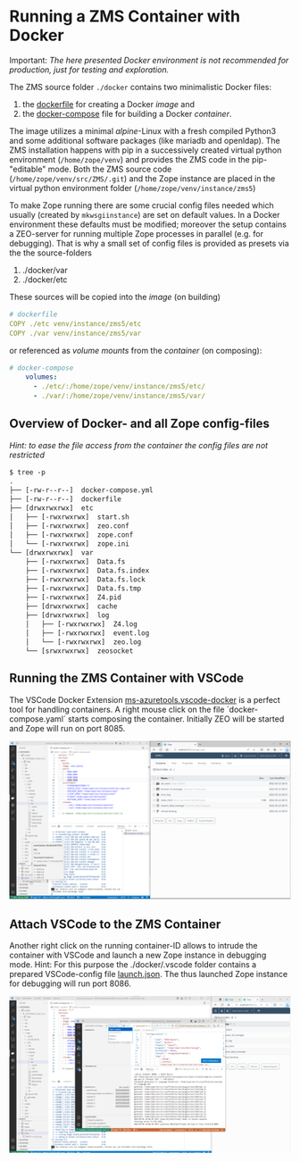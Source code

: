 # Running a ZMS Container with Docker

Important: *The here presented Docker environment is not recommended for production, just for testing and exploration.*

The ZMS source folder `./docker` contains two minimalistic Docker files: 
1. the [dockerfile](https://github.com/zms-publishing/ZMS/blob/main/docker/dockerfile) for creating a Docker *image* and 
2. the [docker-compose](https://github.com/zms-publishing/ZMS/blob/main/docker/docker-compose.yml) file for building a Docker *container*.

The image utilizes a minimal *alpine*-Linux with a fresh compiled Python3 and some additional software packages (like mariadb and openldap). The ZMS installation happens with pip in a successively created virtual python environment (`/home/zope/venv`) and provides the ZMS code in the pip-"editable" mode. Both the ZMS source code (`/home/zope/venv/src/ZMS/.git`) and the Zope instance are placed in the virtual python environment folder (`/home/zope/venv/instance/zms5`)

To make Zope running there are some crucial config files needed which usually (created by `mkwsgiinstance`) are set on default values. In a Docker environment these defaults must be modified; moreover the setup contains a ZEO-server for running multiple Zope processes in parallel (e.g. for debugging). That is why a small set of config files is provided as presets via  the the source-folders
1. ./docker/var
2. ./docker/etc

These sources will be copied into the *image* (on building) 
```yaml
# dockerfile
COPY ./etc venv/instance/zms5/etc
COPY ./var venv/instance/zms5/var
```
or referenced as *volume mounts* from the *container* (on composing):
```yaml
# docker-compose
    volumes:
      - ./etc/:/home/zope/venv/instance/zms5/etc/
      - ./var/:/home/zope/venv/instance/zms5/var/
```


## Overview of Docker- and all Zope config-files

*Hint: to ease the file access from the container the config files are not restricted*
```
$ tree -p
.
├── [-rw-r--r--]  docker-compose.yml
├── [-rw-r--r--]  dockerfile
├── [drwxrwxrwx]  etc
│   ├── [-rwxrwxrwx]  start.sh
│   ├── [-rwxrwxrwx]  zeo.conf
│   ├── [-rwxrwxrwx]  zope.conf
│   └── [-rwxrwxrwx]  zope.ini
└── [drwxrwxrwx]  var
    ├── [-rwxrwxrwx]  Data.fs
    ├── [-rwxrwxrwx]  Data.fs.index
    ├── [-rwxrwxrwx]  Data.fs.lock
    ├── [-rwxrwxrwx]  Data.fs.tmp
    ├── [-rwxrwxrwx]  Z4.pid
    ├── [drwxrwxrwx]  cache
    ├── [drwxrwxrwx]  log
    │   ├── [-rwxrwxrwx]  Z4.log
    │   ├── [-rwxrwxrwx]  event.log
    │   └── [-rwxrwxrwx]  zeo.log
    └── [srwxrwxrwx]  zeosocket
```

## Running the ZMS Container with VSCode

The VSCode Docker Extension [ms-azuretools.vscode-docker](https://marketplace.visualstudio.com/items?itemName=ms-azuretools.vscode-docker) is a perfect tool for handling containers. A right mouse click on the file ´docker-compose.yaml´ starts composing the container. Initially ZEO will be started and Zope will run on port 8085.

![Running the ZMS Container with VSCode](../docs/images/admin_docker_run.gif)

## Attach VSCode to the ZMS Container
Another right click on the running container-ID allows to intrude the container with VSCode and launch a new Zope instance in debugging mode. Hint: For this purpose the ./docker/.vscode folder contains a prepared VSCode-config file  [launch.json](https://github.com/zms-publishing/ZMS/blob/main/docker/.vscode/launch.json). The thus launched Zope instance for debugging will run port 8086.

![Attach VSCode to the ZMS Container](../docs/images/admin_docker_debug_zeo.gif)